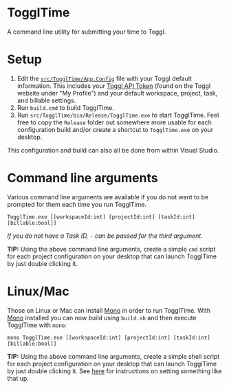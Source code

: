 # TogglTime
A command line utility for submitting your time to Toggl.

# Setup

1. Edit the [`src/TogglTime/App.Config`](https://github.com/kspearrin/TogglTime/blob/master/src/TogglTime/App.config) file with your Toggl default information. This includes your [Toggl API Token](https://toggl.com/app/profile) (found on the Toggl website under "My Profile") and your default workspace, project, task, and billable settings.
2. Run `build.cmd` to build TogglTime.
3. Run `src/TogglTime/bin/Release/TogglTime.exe` to start TogglTime. Feel free to copy the `Release` folder out somewhere more usable for each configuration build and/or create a shortcut to `TogglTime.exe` on your desktop.

This configuration and build can also all be done from within Visual Studio.

# Command line arguments

Various command line arguments are available if you do not want to be prompted for them each time you run TogglTime.

`TogglTime.exe [[workspaceId:int] [projectId:int] [taskId:int] [billable:bool]]`

*If you do not have a Task ID, `-` can be passed for the third argument.*

**TIP:** Using the above command line arguments, create a simple `cmd` script for each project configuration on your desktop that can launch TogglTime by just double clicking it.

# Linux/Mac

Those on Linux or Mac can install [Mono](http://www.mono-project.com/download/) in order to run TogglTime. With [Mono](http://www.mono-project.com/download/) installed you can now build using `build.sh` and then execute TogglTime with `mono`:

`mono TogglTime.exe [[workspaceId:int] [projectId:int] [taskId:int] [billable:bool]]`

**TIP:** Using the above command line arguments, create a simple shell script for each project configuration on your desktop that can launch TogglTime by just double clicking it. See [here](http://stackoverflow.com/questions/5125907/how-to-run-a-shell-script-in-os-x-by-double-clicking) for instructions on setting something like that up.
